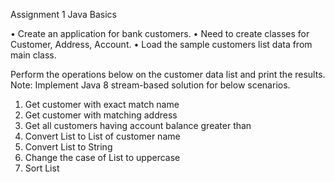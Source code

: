 Assignment 1
Java Basics

•	Create an application for bank customers.
•	Need to create classes for Customer, Address, Account.
•	Load the sample customers list data from main class.
 
Perform the operations below on the customer data list and print the results.
Note: Implement Java 8 stream-based solution for below scenarios.
1.	 Get customer with exact match name <name>
2.	Get customer with matching address <address>
3.	Get all customers having account balance greater than <NNNN>
4.	Convert List<customer> to List<String> of customer name
5.	Convert List<customers> to String
6.	Change the case of List<String> to uppercase
7.	Sort List<String>
